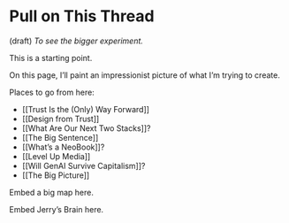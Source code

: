 # Pull on This Thread
 (draft) 
*To see the bigger experiment.*  

This is a starting point.

On this page, I’ll paint an impressionist picture of what I’m trying to create.

Places to go from here:
- [[Trust Is the (Only) Way Forward]] 
- [[Design from Trust]] 
- [[What Are Our Next Two Stacks]]? 
- [[The Big Sentence]] 
- [[What’s a NeoBook]]? 
- [[Level Up Media]] 
- [[Will GenAI Survive Capitalism]]? 
- [[The Big Picture]] 

Embed a big map here.

Embed Jerry’s Brain here.

